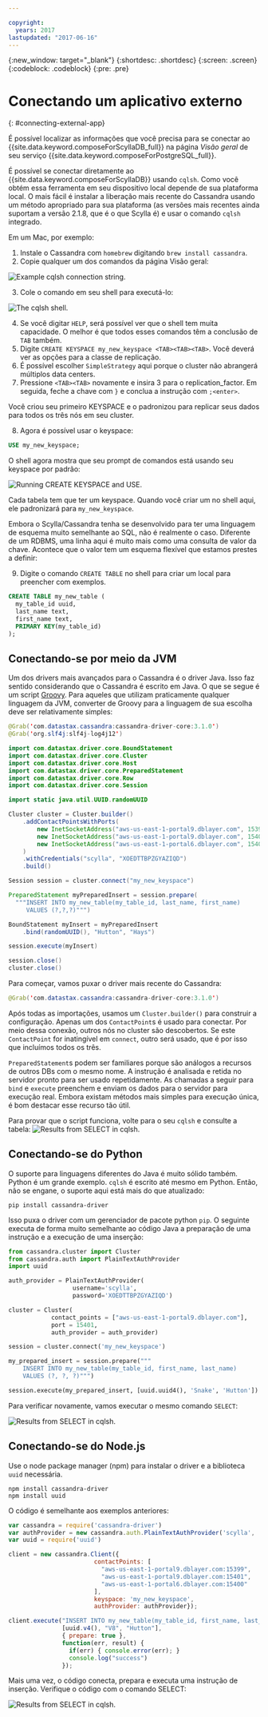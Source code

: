 ```yaml
---

copyright:
  years: 2017
lastupdated: "2017-06-16"
---
```


{:new_window: target="_blank"}
{:shortdesc: .shortdesc}
{:screen: .screen}
{:codeblock: .codeblock}
{:pre: .pre}

# Conectando um aplicativo externo
{: #connecting-external-app}

É possível localizar as informações que você precisa para se conectar ao {{site.data.keyword.composeForScyllaDB_full}} na página *Visão geral* de seu serviço {{site.data.keyword.composeForPostgreSQL_full}}.

É possível se conectar diretamente ao {{site.data.keyword.composeForScyllaDB}} usando `cqlsh`. Como você obtém essa ferramenta em seu dispositivo local depende de sua plataforma local. O mais fácil é instalar a liberação mais recente do Cassandra usando um método apropriado para sua plataforma (as versões mais recentes ainda suportam a versão 2.1.8, que é o que Scylla é) e usar o comando `cqlsh` integrado.

Em um Mac, por exemplo:

1. Instale o Cassandra com `homebrew` digitando `brew install cassandra`.
2. Copie qualquer um dos comandos da página Visão geral:

  ![Example `cqlsh` connection string.](./cqlsh_connection_string "Example cqlsh connection string")

3. Cole o comando em seu shell para executá-lo:

  ![The `cqlsh` shell.](./cqlsh_shell.png "The cqlsh shell")

4. Se você digitar `HELP`, será possível ver que o shell tem muita capacidade. O melhor é que todos esses comandos têm a conclusão de `TAB` também.
5. Digite `CREATE KEYSPACE my_new_keyspace <TAB><TAB><TAB>`. Você deverá ver as opções para a classe de replicação.
6. É possível escolher `SimpleStrategy` aqui porque o cluster não abrangerá múltiplos data centers.
7. Pressione `<TAB><TAB>` novamente e insira 3 para o replication_factor. Em seguida, feche a chave com `}` e conclua a instrução com `;<enter>`.

  Você criou seu primeiro KEYSPACE e o padronizou para replicar seus dados para todos os três nós em seu cluster.

8. Agora é possível usar o keyspace:

  ```sql
  USE my_new_keyspace;
  ```

  O shell agora mostra que seu prompt de comandos está usando seu keyspace por padrão:

  ![Running `CREATE KEYSPACE` and `USE`.](./images/running_create_keyspace_use.png "Running `CREATE KEYSPACE` and `USE`")

  Cada tabela tem que ter um keyspace. Quando você criar um no shell aqui, ele padronizará para `my_new_keyspace`.

  Embora o Scylla/Cassandra tenha se desenvolvido para ter uma linguagem de esquema muito semelhante ao SQL, não é realmente o caso. Diferente de um RDBMS, uma linha aqui é muito mais como uma consulta de valor da chave. Acontece que o valor tem um esquema flexível que estamos prestes a definir:

9. Digite o comando `CREATE TABLE` no shell para criar um local para preencher com exemplos.

  ```sql
  CREATE TABLE my_new_table (
    my_table_id uuid,
    last_name text,
    first_name text,
    PRIMARY KEY(my_table_id)
  );
  ```

## Conectando-se por meio da JVM

Um dos drivers mais avançados para o Cassandra é o driver Java. Isso faz sentido considerando que o Cassandra é escrito em Java. O que se segue é um script [Groovy](http://www.groovy-lang.org/documentation.html#gettingstarted). Para aqueles que utilizam praticamente qualquer linguagem da JVM, converter de Groovy para a linguagem de sua escolha deve ser relativamente simples:

```java
@Grab('com.datastax.cassandra:cassandra-driver-core:3.1.0')
@Grab('org.slf4j:slf4j-log4j12')

import com.datastax.driver.core.BoundStatement
import com.datastax.driver.core.Cluster
import com.datastax.driver.core.Host
import com.datastax.driver.core.PreparedStatement
import com.datastax.driver.core.Row
import com.datastax.driver.core.Session

import static java.util.UUID.randomUUID

Cluster cluster = Cluster.builder()
    .addContactPointsWithPorts(
        new InetSocketAddress("aws-us-east-1-portal9.dblayer.com", 15399 ),
        new InetSocketAddress("aws-us-east-1-portal9.dblayer.com", 15401 ),
        new InetSocketAddress("aws-us-east-1-portal6.dblayer.com", 15400 )
    )
    .withCredentials("scylla", "XOEDTTBPZGYAZIQD")
    .build()

Session session = cluster.connect("my_new_keyspace")

PreparedStatement myPreparedInsert = session.prepare(
  """INSERT INTO my_new_table(my_table_id, last_name, first_name)
     VALUES (?,?,?)""")

BoundStatement myInsert = myPreparedInsert
    .bind(randomUUID(), "Hutton", "Hays")

session.execute(myInsert)

session.close()
cluster.close()
```

Para começar, vamos puxar o driver mais recente do Cassandra:

```java
@Grab('com.datastax.cassandra:cassandra-driver-core:3.1.0')
```

Após todas as importações, usamos um `Cluster.builder()` para construir a configuração. Apenas um dos `ContactPoint`s é usado para conectar. Por meio dessa conexão, outros nós no cluster são descobertos. Se este `ContactPoint` for inatingível em `connect`, outro será usado, que é por isso que incluímos todos os três.

`PreparedStatement`s podem ser familiares porque são análogos a recursos de outros DBs com o mesmo nome. A instrução é analisada e retida no servidor pronto para ser usado repetidamente. As chamadas a seguir para `bind` e `execute` preenchem e enviam os dados para o servidor para execução real. Embora existam métodos mais simples para execução única, é bom destacar esse recurso tão útil.

Para provar que o script funciona, volte para o seu `cqlsh` e consulte a tabela:
![Results from `SELECT` in `cqlsh`.](./images/results_select_java.png "Results from Select")

## Conectando-se do Python

O suporte para linguagens diferentes do Java é muito sólido também. Python é um grande exemplo. `cqlsh` é escrito até mesmo em Python. Então, não se engane, o suporte aqui está mais do que atualizado:

```shell
pip install cassandra-driver
```

Isso puxa o driver com um gerenciador de pacote python `pip`. O seguinte executa de forma muito semelhante ao código Java a preparação de uma instrução e a execução de uma inserção:

```python
from cassandra.cluster import Cluster
from cassandra.auth import PlainTextAuthProvider
import uuid

auth_provider = PlainTextAuthProvider(
                  username='scylla',
                  password='XOEDTTBPZGYAZIQD')

cluster = Cluster(
            contact_points = ["aws-us-east-1-portal9.dblayer.com"],
            port = 15401,
            auth_provider = auth_provider)

session = cluster.connect('my_new_keyspace')

my_prepared_insert = session.prepare("""
    INSERT INTO my_new_table(my_table_id, first_name, last_name)
    VALUES (?, ?, ?)""")

session.execute(my_prepared_insert, [uuid.uuid4(), 'Snake', 'Hutton'])
```

Para verificar novamente, vamos executar o mesmo comando `SELECT`:

![Results from `SELECT` in `cqlsh`.](./images/results_select_python.png "Results from Select")

## Conectando-se do Node.js

Use o node package manager (npm) para instalar o driver e a biblioteca `uuid` necessária.

```shell
npm install cassandra-driver
npm install uuid
```

 O código é semelhante aos exemplos anteriores:

```javascript
var cassandra = require('cassandra-driver')
var authProvider = new cassandra.auth.PlainTextAuthProvider('scylla', 'XOEDTTBPZGYAZIQD')
var uuid = require('uuid')

client = new cassandra.Client({
                        contactPoints: [
                          "aws-us-east-1-portal9.dblayer.com:15399",
                          "aws-us-east-1-portal9.dblayer.com:15401",
                          "aws-us-east-1-portal6.dblayer.com:15400"
                        ],
                        keyspace: 'my_new_keyspace',
                        authProvider: authProvider});

client.execute("INSERT INTO my_new_table(my_table_id, first_name, last_name) VALUES(?,?,?)",
               [uuid.v4(), "V8", "Hutton"],
               { prepare: true },
               function(err, result) {
                 if(err) { console.error(err); }
                 console.log("success")
               });

```

Mais uma vez, o código conecta, prepara e executa uma instrução de inserção. Verifique o código com o comando SELECT:

![Results from `SELECT` in `cqlsh`.](./images/results_select_node.png "Results from Select")
